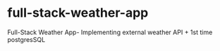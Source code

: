 # full-stack-weather-app
Full-Stack Weather App- Implementing external weather API + 1st time postgresSQL
